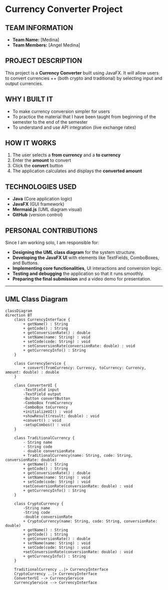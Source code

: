 # Currency Converter Project

## TEAM INFORMATION
- **Team Name:** [Medina]
- **Team Members:** [Angel Medina]

## PROJECT DESCRIPTION
This project is a **Currency Converter** built using JavaFX. It will allow users to convert currencies ++
(both crypto and traditional) by selecting input and output currencies.

## WHY I BUILT IT
- To make currency conversion simpler for users
- To practice the material that I have been taught from beginning of the semester to the end of the semester
- To understand and use API integration (live exchange rates)

## HOW IT WORKS
  1. The user selects a **from currency** and a **to currency**
  2. Enter the **amount** to convert
  3. Click the **convert** button
  4. The application calculates and displays the **converted amount**

## TECHNOLOGIES USED
  - **Java** (Core application logic)
  - **JavaFX** (GUI framework)
  - **Mermaid.js** (UML diagram visual)
  - **GitHub** (version control)

## PERSONAL CONTRIBUTIONS
Since I am working solo, I am responsible for:
- **Designing the UML class diagram** for the system structure.
- **Developing the JavaFX UI** with elements like TextFields, ComboBoxes, and Buttons.
- **Implementing core functionalities**, UI interactions and conversion logic.
- **Testing and debugging** the application so that it runs smoothly.
- **Preparing the final submission** and a video demo for presentation. 





---
## UML Class Diagram
```mermaid
classDiagram
direction BT
    class CurrencyInterface {
	    + getName() : String
	    + getCode() : String
	    + getConversionRate() : double
	    + setName(name: String) : void
	    + setCode(code: String) : void
	    + setConversionRate(conversionRate: double) : void
	    + getCurrencyInfo() : String
    }

    class CurrencyService {
	    + convert(fromCurrency: Currency, toCurrency: Currency, amount: double) : double
    }

    class ConverterUI {
	    -TextField input
	    -TextField output
	    -Button convertButton
	    -ComboBox fromCurrency
	    -ComboBox toCurrency
	    +initializeUI() : void
	    +showResult(result: double) : void
	    +convert() : void
	    -setupCombos() : void
    }

    class TraditionalCurrency {
	    - String name
	    - String code
	    - double conversionRate
	    + TraditionalCurrency(name: String, code: String, conversionRate: double)
	    + getName() : String
	    + getCode() : String
	    + getConversionRate() : double
	    + setName(name: String) : void
	    + setCode(code: String) : void
	    +setConversionRate(conversionRate: double) : void
	    + getCurrencyInfo() : String
    }

    class CryptoCurrency {
	    -String name
	    -String code
	    -double conversionRate
	    + CryptoCurrency(name: String, code: String, conversionRate: double)
	    + getName() : String
	    + getCode() : String
	    + getConversionRate() : double
	    + setName(name: String) : void
	    + setCode(code: String) : void
	    +setConversionRate(conversionRate: double) : void
	    + getCurrencyInfo() : String
    }

    TraditionalCurrency ..|> CurrencyInterface
    CryptoCurrency ..|> CurrencyInterface
    ConverterUI --> CurrencyService
    CurrencyService --> CurrencyInterface




